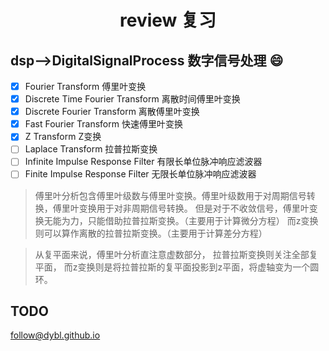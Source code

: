 <h1 align="center">review 复习</h1>

## dsp-->DigitalSignalProcess 数字信号处理 :smile:

- [x] Fourier Transform 傅里叶变换
- [x] Discrete Time Fourier Transform 离散时间傅里叶变换
- [x] Discrete Fourier Transform 离散傅里叶变换
- [x] Fast Fourier Transform 快速傅里叶变换
- [x] Z Transform Z变换
- [ ] Laplace Transform 拉普拉斯变换
- [ ] Infinite Impulse Response Filter 有限长单位脉冲响应滤波器
- [ ] Finite Impulse Response Filter 无限长单位脉冲响应滤波器

> 傅里叶分析包含傅里叶级数与傅里叶变换。傅里叶级数用于对周期信号转换，傅里叶变换用于对非周期信号转换。
但是对于不收敛信号，傅里叶变换无能为力，只能借助拉普拉斯变换。（主要用于计算微分方程）
而z变换则可以算作离散的拉普拉斯变换。（主要用于计算差分方程）

> 从复平面来说，傅里叶分析直注意虚数部分，
拉普拉斯变换则关注全部复平面，
而z变换则是将拉普拉斯的复平面投影到z平面，将虚轴变为一个圆环。

## TODO

<follow@dybl.github.io>

